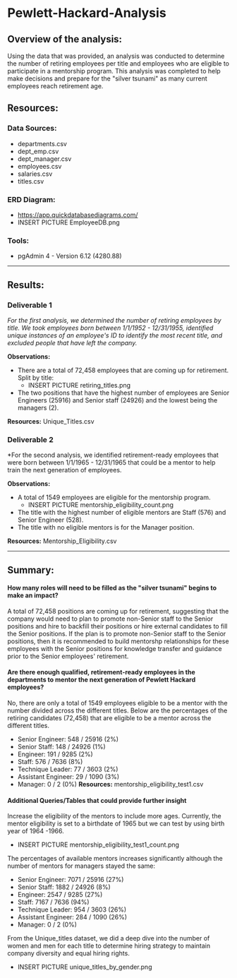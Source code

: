 # **Pewlett-Hackard-Analysis**

## **Overview of the analysis:**
Using the data that was provided, an analysis was conducted to determine the number of retiring employees per title and employees who are eligible to participate in a mentorship program. This analysis was completed to help make decisions and prepare for the "silver tsunami" as many current employees reach retirement age.

## **Resources:**
### Data Sources:
* departments.csv
* dept_emp.csv
* dept_manager.csv
* employees.csv
* salaries.csv
* titles.csv

### ERD Diagram: 
* https://app.quickdatabasediagrams.com/
* INSERT PICTURE EmployeeDB.png

### Tools: 
* pgAdmin 4 - Version 6.12 (4280.88)

***
## **Results:**

### **Deliverable 1**
*For the first analysis, we determined the number of retiring employees by title. We took employees born between 1/1/1952 - 12/31/1955, identified unique instances of an employee's ID to identify the most recent title, and excluded people that have left the company.*

**Observations:**
* There are a total of 72,458 employees that are coming up for retirement. Split by title: 
    * INSERT PICTURE retiring_titles.png
* The two positions that have the highest number of employees are Senior Engineers (25916) and Senior staff (24926) and the lowest being the managers (2).

**Resources:**
Unique_Titles.csv



### **Deliverable 2**
*For the second analysis, we identified retirement-ready employees that were born between 1/1/1965 - 12/31/1965 that could be a mentor to help train the next generation of employees. 

**Observations:**
* A total of 1549 employees are eligible for the mentorship program. 
    * INSERT PICTURE mentorship_eligibility_count.png
* The title with the highest number of eligible mentors are Staff (576) and Senior Engineer (528).
* The title with no eligible mentors is for the Manager position. 

**Resources:**
Mentorship_Eligibility.csv

***
## **Summary:**
#### **How many roles will need to be filled as the "silver tsunami" begins to make an impact?** 
A total of 72,458 positions are coming up for retirement, suggesting that the company would need to plan to promote non-Senior staff to the Senior positions and hire to backfill their positions or hire external candidates to fill the Senior positions. If the plan is to promote non-Senior staff to the Senior positions, then it is recommended to build mentorshp relationships for these employees with the Senior positions for knowledge transfer and guidance prior to the Senior employees' retirement.


#### **Are there enough qualified, retirement-ready employees in the departments to mentor the next generation of Pewlett Hackard employees?**
No, there are only a total of 1549 employees eligible to be a mentor with the number divided across the different titles. Below are the percentages of the retiring candidates (72,458) that are eligible to be a mentor across the different titles. 
* Senior Engineer: 548 / 25916 (2%)
* Senior Staff: 148 / 24926 (1%)
* Engineer: 191 / 9285 (2%)
* Staff: 576 / 7636 (8%)
* Technique Leader: 77 / 3603 (2%)
* Assistant Engineer: 29 / 1090 (3%)
* Manager: 0 / 2 (0%)
**Resources:** mentorship_eligibility_test1.csv

#### **Additional Queries/Tables that could provide further insight**

Increase the eligibility of the mentors to include more ages. Currently, the mentor eligibility is set to a birthdate of 1965 but we can test by using birth year of 1964 -1966. 
* INSERT PICTURE mentorship_eligibility_test1_count.png

The percentages of available mentors increases significantly although the number of mentors for managers stayed the same:
* Senior Engineer: 7071 / 25916 (27%)
* Senior Staff: 1882 / 24926 (8%)
* Engineer: 2547 / 9285 (27%)
* Staff: 7167 / 7636 (94%)
* Technique Leader: 954 / 3603 (26%)
* Assistant Engineer: 284 / 1090 (26%)
* Manager: 0 / 2 (0%)


From the Unique_titles dataset, we did a deep dive into the number of women and men for each title to determine hiring strategy to maintain company diversity and equal hiring rights. 
* INSERT PICTURE unique_titles_by_gender.png
